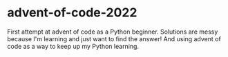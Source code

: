 # advent-of-code-2022

First attempt at advent of code as a Python beginner. Solutions are messy because I'm learning and just want to find the answer! And using advent of code as a way to keep up my Python learning. 
